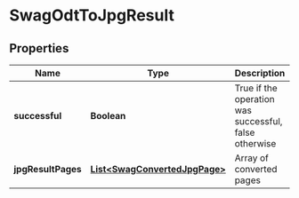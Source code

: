 
# SwagOdtToJpgResult

## Properties
Name | Type | Description | Notes
------------ | ------------- | ------------- | -------------
**successful** | **Boolean** | True if the operation was successful, false otherwise |  [optional]
**jpgResultPages** | [**List&lt;SwagConvertedJpgPage&gt;**](SwagConvertedJpgPage.md) | Array of converted pages |  [optional]



